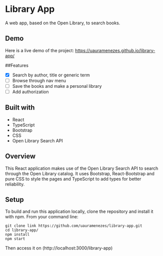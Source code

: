 # Library App
A web app, based on the Open Library, to search books.

## Demo
Here is a live demo of the project: https://uauramenezes.github.io/library-app/

##Features
- [x] Search by author, title or generic term
- [ ] Browse through nav menu
- [ ] Save the books and make a personal library
- [ ] Add authorization

## Built with
* React
* TypeScript
* Bootstrap
* CSS
* Open Library Search API

## Overview
This React application makes use of the Open Library Search API to search through the Open Library catalog.
It uses Bootstrap, React-Bootstrap and pure CSS to style the pages and TypeScript to add types for better reliability.
    
## Setup
To build and run this application locally, clone the repository and install it with npm.
From your command line:

```
git clone link https://github.com/uauramenezes/library-app.git
cd library-app/
npm install
npm start
```

Then access it on (http://localhost:3000/library-app)

